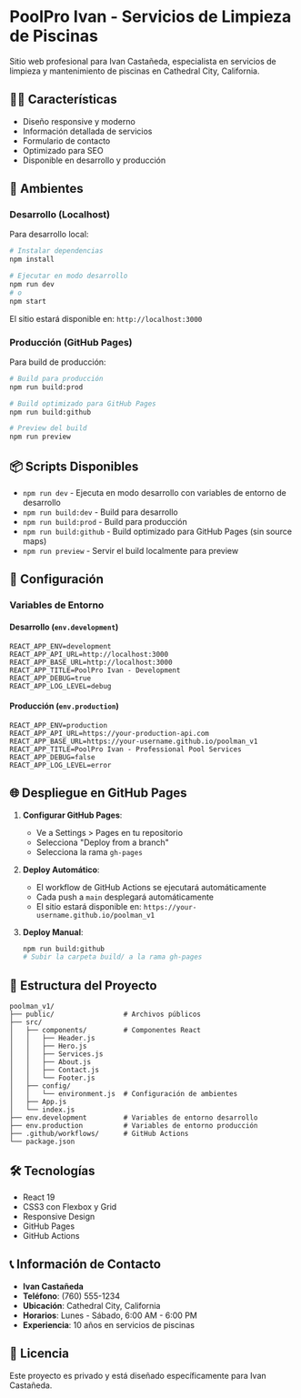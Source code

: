 # PoolPro Ivan - Servicios de Limpieza de Piscinas

Sitio web profesional para Ivan Castañeda, especialista en servicios de limpieza y mantenimiento de piscinas en Cathedral City, California.

## 🏊‍♂️ Características

- Diseño responsive y moderno
- Información detallada de servicios
- Formulario de contacto
- Optimizado para SEO
- Disponible en desarrollo y producción

## 🚀 Ambientes

### Desarrollo (Localhost)
Para desarrollo local:

```bash
# Instalar dependencias
npm install

# Ejecutar en modo desarrollo
npm run dev
# o
npm start
```

El sitio estará disponible en: `http://localhost:3000`

### Producción (GitHub Pages)
Para build de producción:

```bash
# Build para producción
npm run build:prod

# Build optimizado para GitHub Pages
npm run build:github

# Preview del build
npm run preview
```

## 📦 Scripts Disponibles

- `npm run dev` - Ejecuta en modo desarrollo con variables de entorno de desarrollo
- `npm run build:dev` - Build para desarrollo
- `npm run build:prod` - Build para producción
- `npm run build:github` - Build optimizado para GitHub Pages (sin source maps)
- `npm run preview` - Servir el build localmente para preview

## 🔧 Configuración

### Variables de Entorno

#### Desarrollo (`env.development`)
```
REACT_APP_ENV=development
REACT_APP_API_URL=http://localhost:3000
REACT_APP_BASE_URL=http://localhost:3000
REACT_APP_TITLE=PoolPro Ivan - Development
REACT_APP_DEBUG=true
REACT_APP_LOG_LEVEL=debug
```

#### Producción (`env.production`)
```
REACT_APP_ENV=production
REACT_APP_API_URL=https://your-production-api.com
REACT_APP_BASE_URL=https://your-username.github.io/poolman_v1
REACT_APP_TITLE=PoolPro Ivan - Professional Pool Services
REACT_APP_DEBUG=false
REACT_APP_LOG_LEVEL=error
```

## 🌐 Despliegue en GitHub Pages

1. **Configurar GitHub Pages**:
   - Ve a Settings > Pages en tu repositorio
   - Selecciona "Deploy from a branch"
   - Selecciona la rama `gh-pages`

2. **Deploy Automático**:
   - El workflow de GitHub Actions se ejecutará automáticamente
   - Cada push a `main` desplegará automáticamente
   - El sitio estará disponible en: `https://your-username.github.io/poolman_v1`

3. **Deploy Manual**:
   ```bash
   npm run build:github
   # Subir la carpeta build/ a la rama gh-pages
   ```

## 📁 Estructura del Proyecto

```
poolman_v1/
├── public/                 # Archivos públicos
├── src/
│   ├── components/         # Componentes React
│   │   ├── Header.js
│   │   ├── Hero.js
│   │   ├── Services.js
│   │   ├── About.js
│   │   ├── Contact.js
│   │   └── Footer.js
│   ├── config/
│   │   └── environment.js  # Configuración de ambientes
│   ├── App.js
│   └── index.js
├── env.development         # Variables de entorno desarrollo
├── env.production          # Variables de entorno producción
├── .github/workflows/      # GitHub Actions
└── package.json
```

## 🛠️ Tecnologías

- React 19
- CSS3 con Flexbox y Grid
- Responsive Design
- GitHub Pages
- GitHub Actions

## 📞 Información de Contacto

- **Ivan Castañeda**
- **Teléfono**: (760) 555-1234
- **Ubicación**: Cathedral City, California
- **Horarios**: Lunes - Sábado, 6:00 AM - 6:00 PM
- **Experiencia**: 10 años en servicios de piscinas

## 📝 Licencia

Este proyecto es privado y está diseñado específicamente para Ivan Castañeda.

